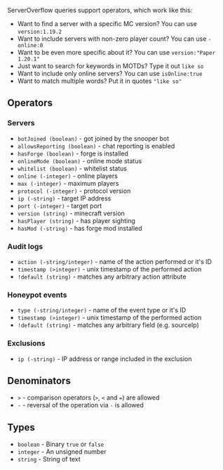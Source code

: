 ServerOverflow queries support operators, which work like this:
- Want to find a server with a specific MC version? You can use `version:1.19.2`
- Want to include servers with non-zero player count? You can use `-online:0`
- Want to be even more specific about it? You can use `version:"Paper 1.20.1"`
- Just want to search for keywords in MOTDs? Type it out `like so`
- Want to include only online servers? You can use `isOnline:true`
- Want to match multiple words? Put it in quotes `"like so"`

## Operators
### Servers
- `botJoined (boolean)` - got joined by the snooper bot
- `allowsReporting (boolean)` - chat reporting is enabled
- `hasForge (boolean)` - forge is installed
- `onlineMode (boolean)` - online mode status
- `whitelist (boolean)` - whitelist status
- `online (-integer)` - online players
- `max (-integer)` - maximum players
- `protocol (-integer)` - protocol version
- `ip (-string)` - target IP address
- `port (-integer)` - target port
- `version (string)` - minecraft version
- `hasPlayer (string)` - has player sighting
- `hasMod (-string)` - has forge mod installed

### Audit logs
- `action (-string/integer)` - name of the action performed or it's ID
- `timestamp (>integer)` - unix timestamp of the performed action
- `!default (string)` - matches any arbitrary action attribute

### Honeypot events
- `type (-string/integer)` - name of the event type or it's ID
- `timestamp (>integer)` - unix timestamp of the performed action
- `!default (string)` - matches any arbitrary field (e.g. sourceIp)

### Exclusions
- `ip (-string)` - IP address or range included in the exclusion

## Denominators
- `>` - comparison operators (`>`, `<` and `=`) are allowed
- `-` - reversal of the operation via `-` is allowed

## Types
- `boolean` - Binary `true` or `false`
- `integer` - An unsigned number
- `string` - String of text
